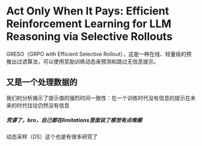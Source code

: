 # Act Only When It Pays: Efficient Reinforcement Learning for LLM Reasoning via Selective Rollouts
GRESO（GRPO with Efficient Selective Rollout），这是一种在线、轻量级的预推出过滤算法，可以使用奖励训练动态来预测和跳过无信息提示。  
## 又是一个处理数据的  
我们的分析揭示了提示值的强烈时间一致性：在一个训练时代没有信息的提示在未来的时代往往仍然没有信息  
##### 荒谬了，bro，自己都在limitations里面说了感觉有点难绷  
动态采样（DS）这个也是有很多研究了